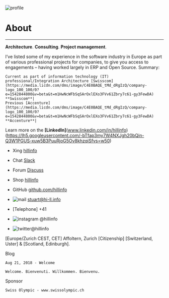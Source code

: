 ![profile](https://lh6.googleusercontent.com/uqw176ozxtR99m-F1rEVEHNjafuDEljhkC0ctusjlGvHogTRU0hawpey4Bs=w40)
# About
------------------------------------------------------------
**Architecture**. **Consulting**. **Project management**.

I’ve listed some of my experience in the software industry in Europe as part of various professional projects for companies, to give you access to engagements – having worked largely in ERP and Open Source.
Summary:

    Current as part of information technology (IT) professional/Integration Architecture [Swisscom](https://media.licdn.com/dms/image/C4E0BAQE_tMd_dRgIzQ/company-logo_100_100/0?e=1542844800&v=beta&t=m1HwNcWFbSqSArOxlEXo3FVv61Zbry7c61-gy3FewDA) **Swisscom**|
    Previous [Accenture](https://media.licdn.com/dms/image/C4E0BAQE_tMd_dRgIzQ/company-logo_100_100/0?e=1542844800&v=beta&t=m1HwNcWFbSqSArOxlEXo3FVv61Zbry7c61-gy3FewDA) **Accenture**|

Learn more on the **[LinkedIn]**(www.linkedin.com/in/hillinfo) (https://lh5.googleusercontent.com/-bTfap3my7W4NXJgh20bQin-Q3W1PGUS-xuw5B3PuuRjoG5Ov8khzqiSfvs=w50)

- Xing [hillinfo](https://lh3.googleusercontent.com/P1KsEu_g3n7YaeQNOUnu2t8RS5_4nrTHdt_PSik5GhPSCIivD1DbeLnAnY8=w50)
- Chat [Slack](http://hi-llinfo.slack.com)
- Forum [Discuss](http://discuss.hillinfo.io)
- Shop [hillinfo](https://hillinfo.myshopify.com/products/hillinfo-shirt)
- GitHub [github.com/hillinfo](https://hillinfo.github.io/hillinfo/)

- ![mail](https://lh6.googleusercontent.com/Qhi7XFcsQ_j4x8V_HaOdsyESNTDSYk5QaAxXGB4tzHGkV8hjBnW5ik63miQ=w50) stuart@hi-ll.info
- [Telephone] +41 
- ![instagram](https://lh5.googleusercontent.com/n777S_0bN5E_hMmetDXC2vgMCEe1Y-fE0-xmmxUIr2noRm_YjkHLwjYWv-I=w50) @hillinfo
- ![twitter](https://lh5.googleusercontent.com/a22yI-6dVlUoNbGd1_PYNa9lvKpaYWYD_AxYHaE5W7Ry1nnXi4L9ldV6qk8=w50)@hillinfo

[Europe/Zurich CEST, CET] Affoltern, Zurich [Citizenship] [Switzerland, Uster] & [Scotland, Edinburgh].

Blog

    Aug 21, 2018 - Welcome
    
    Welcome. Bienvenuti. Willkommen. Bienvenu.

Sponsor

    Swiss Olympic - www.swissolympic.ch

